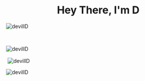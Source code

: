 <h1 align="center">Hey There, I'm D</h1>

<p align="left"> <img src="https://komarev.com/ghpvc/?username=devillD&label=Profile%20views&color=0e75b6&style=flat" alt="devillD" /></p><br>

<p>&nbsp;<img align="left" src="https://github-readme-stats.vercel.app/api/top-langs?username=devillD&show_icons=true&locale=en&layout=compact" alt="devillD" /></p>

<p>&nbsp;<img align="center" src="https://github-readme-stats.vercel.app/api?username=devillD&show_icons=true&locale=en" alt="devillD" /></p>

<p><img align="center" src="https://github-readme-streak-stats.herokuapp.com/?user=devillD&" alt="devillD" /></p>
